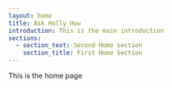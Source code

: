```yaml
---
layout: home
title: Ask Holly How
introduction: This is the main introduction
sections:
  - section_text: Second Home section
    section_title: First Home Section
---
```

This is the home page

